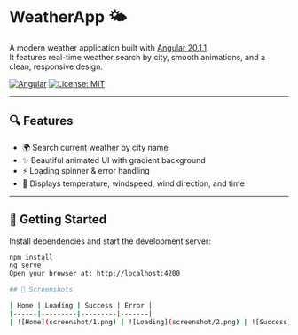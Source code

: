 # WeatherApp 🌤️

A modern weather application built with [Angular 20.1.1](https://angular.io).  
It features real-time weather search by city, smooth animations, and a clean, responsive design.

[![Angular](https://img.shields.io/badge/Angular-20.1.1-red?logo=angular)](https://angular.io)
[![License: MIT](https://img.shields.io/badge/License-MIT-yellow.svg)](https://opensource.org/licenses/MIT)

---

## 🔍 Features

- 🌍 Search current weather by city name
- ✨ Beautiful animated UI with gradient background
- ⚡ Loading spinner & error handling
- 💨 Displays temperature, windspeed, wind direction, and time

---

## 🚀 Getting Started

Install dependencies and start the development server:

```bash
npm install
ng serve
Open your browser at: http://localhost:4200

## 📸 Screenshots

| Home | Loading | Success | Error |
|------|---------|---------|-------|
| ![Home](screenshot/1.png) | ![Loading](screenshot/2.png) | ![Success](screenshot/3.png) | ![Error](screenshot/4.png) |
